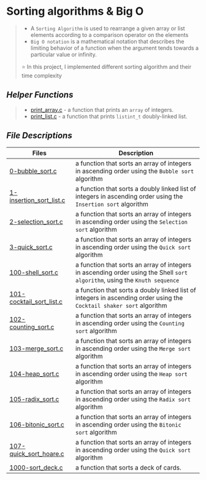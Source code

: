 # Sorting algorithms & Big O

> - A `Sorting Algorithm` is used to rearrange a given array or list elements according to a comparison operator on the elements
> - `Big O notation` is a mathematical notation that describes the limiting behavior of a function when the argument tends towards a particular value or infinity.
>
> ⭐ In this project, I implemented different sorting algorithm and their time complexity


## *Helper Functions*

> - [print_array.c](https://github.com/dagemtsehay1/sorting_algorithms/blob/main/print_array.c) - a function that prints an `array` of integers.
> - [print_list.c](https://github.com/dagemtsehay1/sorting_algorithms/blob/main/print_list.c) - a function that prints `listint_t` doubly-linked list.

## *File Descriptions*

| Files | Description |
| ----------- | ----------- |
| [0-bubble_sort.c](https://github.com/dagemtsehay1/sorting_algorithms/blob/main/0-bubble_sort.c) | a function that sorts an array of integers in ascending order using the `Bubble sort` algorithm |
| [1-insertion_sort_list.c](https://github.com/dagemtsehay1/sorting_algorithms/blob/main/1-insertion_sort_list.c) | a function that sorts a doubly linked list of integers in ascending order using the `Insertion sort` algorithm |
| [2-selection_sort.c](https://github.com/dagemtsehay1/sorting_algorithms/blob/main/2-selection_sort.c) | a function that sorts an array of integers in ascending order using the `Selection sort` algorithm |
| [3-quick_sort.c](https://github.com/dagemtsehay1/sorting_algorithms/blob/main/3-quick_sort.c) | a function that sorts an array of integers in ascending order using the `Quick sort` algorithm |
| [100-shell_sort.c](https://github.com/dagemtsehay1/sorting_algorithms/blob/main/100-shell_sort.c) | a function that sorts an array of integers in ascending order using the Shell `sort algorithm`, using the `Knuth sequence` |
| [101-cocktail_sort_list.c](https://github.com/dagemtsehay1/sorting_algorithms/blob/main/101-cocktail_sort_list.c) |  a function that sorts a doubly linked list of integers in ascending order using the `Cocktail shaker sort` algorithm |
| [102-counting_sort.c](https://github.com/dagemtsehay1/sorting_algorithms/blob/main/102-counting_sort.c) | a function that sorts an array of integers in ascending order using the `Counting sort` algorithm |
| [103-merge_sort.c](https://github.com/dagemtsehay1/sorting_algorithms/blob/main/103-merge_sort.c) |  a function that sorts an array of integers in ascending order using the `Merge sort` algorithm |
| [104-heap_sort.c](https://github.com/dagemtsehay1/sorting_algorithms/blob/main/104-heap_sort.c) | a function that sorts an array of integers in ascending order using the `Heap sort` algorithm |
| [105-radix_sort.c](https://github.com/dagemtsehay1/sorting_algorithms/blob/main/105-radix_sort.c) | a function that sorts an array of integers in ascending order using the `Radix sort` algorithm |
| [106-bitonic_sort.c](https://github.com/dagemtsehay1/sorting_algorithms/blob/main/106-bitonic_sort.c) | a function that sorts an array of integers in ascending order using the `Bitonic sort` algorithm |
| [107-quick_sort_hoare.c](https://github.com/dagemtsehay1/sorting_algorithms/blob/main/107-quick_sort_hoare.c) |  a function that sorts an array of integers in ascending order using the `Quick sort` algorithm |
| [1000-sort_deck.c](https://github.com/dagemtsehay1/sorting_algorithms/blob/main/1000-sort_deck.c) | a function that sorts a deck of cards. |
